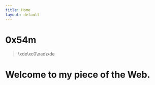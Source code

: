 ```yaml
---
title: Home
layout: default
---
```


# 0x54m

> \xde\xc0\xad\xde

# Welcome to my piece of the Web.
